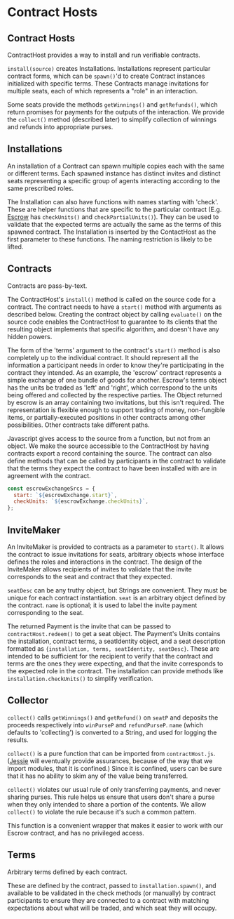 # Contract Hosts

## Contract Hosts

ContractHost provides a way to install and run verifiable contracts.

`install(source)` creates Installations. Installations represent particular
contract forms, which can be `spawn()`'d to create Contract instances
initialized with specific terms. These Contracts manage invitations for
multiple seats, each of which represents a "role" in an interaction.

Some seats provide the methods `getWinnings()` and `getRefunds()`, which return
promises for payments for the outputs of the interaction. We provide the
`collect()` method (described later) to simplify collection of winnings and
refunds into appropriate purses.

## Installations

An installation of a Contract can spawn multiple copies each with the same or different terms. Each spawned instance has distinct invites and distinct seats representing a specific group of agents interacting according to the same prescribed roles.

The Installation can also have functions with names starting with 'check'. These are helper functions that are specific to the particular contract (E.g. [Escrow](https://github.com/Agoric/ERTP/blob/master/core/escrow.js) has `checkUnits()` and `checkPartialUnits()`). They can be used to validate that the expected terms are actually the same as the terms of this spawned contract. The Installation is inserted by the ContactHost as the first parameter to these functions. The naming restriction is likely to be lifted.

## Contracts

Contracts are pass-by-text.

The ContractHost's `install()` method is called on the source code for a contract. The contract needs to have a `start()` method with arguments as described below. Creating the contract object by calling `evaluate()` on the source code enables the ContractHost to guarantee to its clients that the resulting object implements that specific algorithm, and doesn't have any hidden powers.

The form of the 'terms' argument to the contract's `start()` method is also completely up to the individual contract. It should represent all the information a participant needs in order to know they're participating in the contract they intended. As an example, the 'escrow' contract represents a simple exchange of one bundle of goods for another. Escrow's terms object has the units be traded as 'left' and 'right', which correspond to the units being offered and collected by the respective parties. The Object returned by escrow is an array containing two invitations, but this isn't required. The representation is flexible enough to support trading of money, non-fungible items, or partially-executed positions in other contracts among other possibilities. Other contracts take different paths.

Javascript gives access to the source from a function, but not from an object. We make the source accessible to the ContractHost by having contracts export a record containing the source. The contract can also define methods that can be called by participants in the contract to validate that the terms they expect the contract to have been installed with are in agreement with the contract.

```js
const escrowExchangeSrcs = {
  start: `${escrowExchange.start}`,
  checkUnits: `${escrowExchange.checkUnits}`,
};
```

## InviteMaker

An InviteMaker is provided to contracts as a parameter to `start()`. It allows the contract to issue invitations for seats, arbitrary objects whose interface defines the roles and interactions in the contract. The design of the InviteMaker allows recipients of invites to validate that the invite corresponds to the seat and contract that they expected.

`seatDesc` can be any truthy object, but Strings are convenient. They must be unique for each contract instantiation. `seat` is an arbitrary object defined by the contract. `name` is optional; it is used to label the invite payment corresponding to the seat.

The returned Payment is the invite that can be passed to `contractHost.redeem()` to get a seat object. The Payment's Units contains the installation, contract terms, a seatIdentity object, and a seat description formatted as `{installation, terms, seatIdentity, seatDesc}`. These are intended to be sufficient for the recipient to verify that the contract and terms are the ones they were expecting, and that the invite corresponds to the expected role in the contract. The installation can provide methods like `installation.checkUnits()` to simplify verification.

## Collector

`collect()` calls `getWinnings()` and `getRefund()` on `seatP` and deposits the proceeds respectively into `winPurseP` and `refundPurseP`. `name` (which defaults to 'collecting') is converted to a String, and used for logging the results.

`collect()` is a pure function that can be imported from
`contractHost.js`. ([Jessie](https://github.com/Agoric/Jessie) will eventually provide assurances, because of
the way that we import modules, that it is confined.) Since it is confined,
users can be sure that it has no ability to skim any of the value being
transferred.

`collect()` violates our usual rule of only transferring payments, and never
sharing purses. This rule helps us ensure that users don't share a purse
when they only intended to share a portion of the contents. We allow
`collect()` to violate the rule because it's such a common pattern.

This function is a convenient wrapper that makes it easier to work with our
Escrow contract, and has no privileged access.

## Terms

Arbitrary terms defined by each contract.

These are defined by the contract, passed to `installation.spawn()`, and available to be validated in the check methods (or manually) by contract participants to ensure they are connected to a contract with matching expectations about what will be traded, and which seat they will occupy.